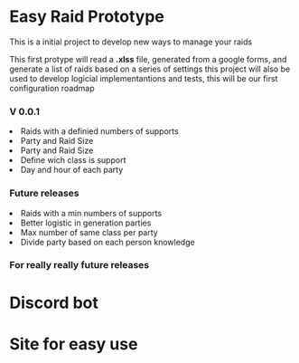 <h1>Easy Raid Prototype</h1>

This is a initial project to develop new ways to manage your raids

This first protype will read a <b>.xlss</b> file, generated from a google forms, and generate a list of raids based on a series of settings
this project will also be used to develop logicial implementantions and tests, this will be our first configuration roadmap

<h3>V 0.0.1 </h3>
<li>
Raids with a definied numbers of supports
</li>
<li>
Party and Raid Size 
</li>
<li>
Party and Raid Size 
</li>
<li>
Define wich class is support
</li>
<li>
Day and hour of each party
</li>

<h3> Future releases </h3>
<li>
Raids with a min numbers of supports
</li>
<li>
Better logistic in generation parties
</li>
<li>
Max number of same class per party
</li>
<li>
Divide party based on each person knowledge
</li>

<h3> For really really future releases </h3>

<h1> Discord bot </h1>
<h1> Site for easy use </h1>
